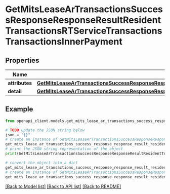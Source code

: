 # GetMitsLeaseArTransactionsSuccessResponseResponseResultResidentTransactionsRTServiceTransactionsTransactionsInnerPayment


## Properties

Name | Type | Description | Notes
------------ | ------------- | ------------- | -------------
**attributes** | [**GetMitsLeaseArTransactionsSuccessResponseResponseResultResidentTransactionsRTServiceTransactionsTransactionsInnerPaymentAttributes**](GetMitsLeaseArTransactionsSuccessResponseResponseResultResidentTransactionsRTServiceTransactionsTransactionsInnerPaymentAttributes.md) |  | 
**detail** | [**GetMitsLeaseArTransactionsSuccessResponseResponseResultResidentTransactionsRTServiceTransactionsTransactionsInnerPaymentDetail**](GetMitsLeaseArTransactionsSuccessResponseResponseResultResidentTransactionsRTServiceTransactionsTransactionsInnerPaymentDetail.md) |  | 

## Example

```python
from openapi_client.models.get_mits_lease_ar_transactions_success_response_response_result_resident_transactions_rt_service_transactions_transactions_inner_payment import GetMitsLeaseArTransactionsSuccessResponseResponseResultResidentTransactionsRTServiceTransactionsTransactionsInnerPayment

# TODO update the JSON string below
json = "{}"
# create an instance of GetMitsLeaseArTransactionsSuccessResponseResponseResultResidentTransactionsRTServiceTransactionsTransactionsInnerPayment from a JSON string
get_mits_lease_ar_transactions_success_response_response_result_resident_transactions_rt_service_transactions_transactions_inner_payment_instance = GetMitsLeaseArTransactionsSuccessResponseResponseResultResidentTransactionsRTServiceTransactionsTransactionsInnerPayment.from_json(json)
# print the JSON string representation of the object
print(GetMitsLeaseArTransactionsSuccessResponseResponseResultResidentTransactionsRTServiceTransactionsTransactionsInnerPayment.to_json())

# convert the object into a dict
get_mits_lease_ar_transactions_success_response_response_result_resident_transactions_rt_service_transactions_transactions_inner_payment_dict = get_mits_lease_ar_transactions_success_response_response_result_resident_transactions_rt_service_transactions_transactions_inner_payment_instance.to_dict()
# create an instance of GetMitsLeaseArTransactionsSuccessResponseResponseResultResidentTransactionsRTServiceTransactionsTransactionsInnerPayment from a dict
get_mits_lease_ar_transactions_success_response_response_result_resident_transactions_rt_service_transactions_transactions_inner_payment_from_dict = GetMitsLeaseArTransactionsSuccessResponseResponseResultResidentTransactionsRTServiceTransactionsTransactionsInnerPayment.from_dict(get_mits_lease_ar_transactions_success_response_response_result_resident_transactions_rt_service_transactions_transactions_inner_payment_dict)
```
[[Back to Model list]](../README.md#documentation-for-models) [[Back to API list]](../README.md#documentation-for-api-endpoints) [[Back to README]](../README.md)


